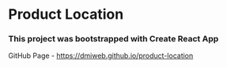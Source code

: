 # Product Location

### This project was bootstrapped with Create React App

GitHub Page - https://dmiweb.github.io/product-location
